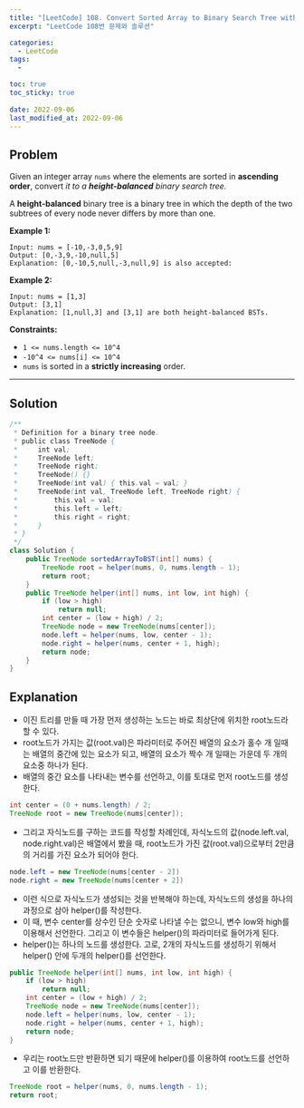 ```yaml
---
title: "[LeetCode] 108. Convert Sorted Array to Binary Search Tree with java"
excerpt: "LeetCode 108번 문제와 솔루션"

categories:
  - LeetCode
tags:
  - 

toc: true
toc_sticky: true
 
date: 2022-09-06
last_modified_at: 2022-09-06
---
```

## **Problem**
Given an integer array `nums` where the elements are sorted in **ascending order**, convert *it to a **height-balanced** binary search tree.*

A **height-balanced** binary tree is a binary tree in which the depth of the two subtrees of every node never differs by more than one.


**Example 1:**
```
Input: nums = [-10,-3,0,5,9]
Output: [0,-3,9,-10,null,5]
Explanation: [0,-10,5,null,-3,null,9] is also accepted:
```
**Example 2:**
```
Input: nums = [1,3]
Output: [3,1]
Explanation: [1,null,3] and [3,1] are both height-balanced BSTs.
```
<!-- **Example 3:**
```

``` -->
**Constraints:**
- `1 <= nums.length <= 10^4`
- `-10^4 <= nums[i] <= 10^4`
- `nums` is sorted in a **strictly increasing** order.

---
## **Solution**
```java
/**
 * Definition for a binary tree node.
 * public class TreeNode {
 *     int val;
 *     TreeNode left;
 *     TreeNode right;
 *     TreeNode() {}
 *     TreeNode(int val) { this.val = val; }
 *     TreeNode(int val, TreeNode left, TreeNode right) {
 *         this.val = val;
 *         this.left = left;
 *         this.right = right;
 *     }
 * }
 */
class Solution {
    public TreeNode sortedArrayToBST(int[] nums) {
        TreeNode root = helper(nums, 0, nums.length - 1);
        return root;
    }
    public TreeNode helper(int[] nums, int low, int high) {
        if (low > high)
            return null;
        int center = (low + high) / 2;
        TreeNode node = new TreeNode(nums[center]);
        node.left = helper(nums, low, center - 1);
        node.right = helper(nums, center + 1, high);
        return node;
    }
}
```
## **Explanation**
- 이진 트리를 만들 때 가장 먼저 생성하는 노드는 바로 최상단에 위치한 root노드라 할 수 있다.
- root노드가 가지는 값(root.val)은 파라미터로 주어진 배열의 요소가 홀수 개 일때는 배열의 중간에 있는 요소가 되고, 배열의 요소가 짝수 개 일때는 가운데 두 개의 요소중 하나가 된다.
- 배열의 중간 요소를 나타내는 변수를 선언하고, 이를 토대로 먼저 root노드를 생성한다.
```java
int center = (0 + nums.length) / 2;
TreeNode root = new TreeNode(nums[center]);
```
- 그리고 자식노드를 구하는 코드를 작성할 차례인데, 자식노드의 값(node.left.val, node.right.val)은 배열에서 봤을 때, root노드가 가진 값(root.val)으로부터 2만큼의 거리를 가진 요소가 되어야 한다.
```java
node.left = new TreeNode(nums[center - 2])
node.right = new TreeNode(nums[center + 2])
```
- 이런 식으로 자식노드가 생성되는 것을 반복해야 하는데, 자식노드의 생성을 하나의 과정으로 삼아 helper()를 작성한다.
- 이 때, 변수 center를 상수인 단순 숫자로 나타낼 수는 없으니, 변수 low와 high를 이용해서 선언한다. 그리고 이 변수들은 helper()의 파라미터로 들어가게 된다.
- helper()는 하나의 노드를 생성한다. 고로, 2개의 자식노드를 생성하기 위해서 helper() 안에 두개의 helper()를 선언한다.
```java
public TreeNode helper(int[] nums, int low, int high) {
    if (low > high)
        return null;
    int center = (low + high) / 2;
    TreeNode node = new TreeNode(nums[center]);
    node.left = helper(nums, low, center - 1);
    node.right = helper(nums, center + 1, high);
    return node;
}
```
- 우리는 root노드만 반환하면 되기 때문에 helper()를 이용하여 root노드를 선언하고 이를 반환한다.
```java
TreeNode root = helper(nums, 0, nums.length - 1);
return root;
```